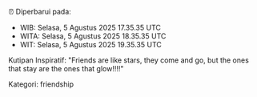 ⏰ Diperbarui pada:
- WIB: Selasa, 5 Agustus 2025 17.35.35 UTC
- WITA: Selasa, 5 Agustus 2025 18.35.35 UTC
- WIT: Selasa, 5 Agustus 2025 19.35.35 UTC

Kutipan Inspiratif:
"Friends are like stars, they come and go, but the ones that stay are the ones that glow!!!!"


Kategori: friendship


